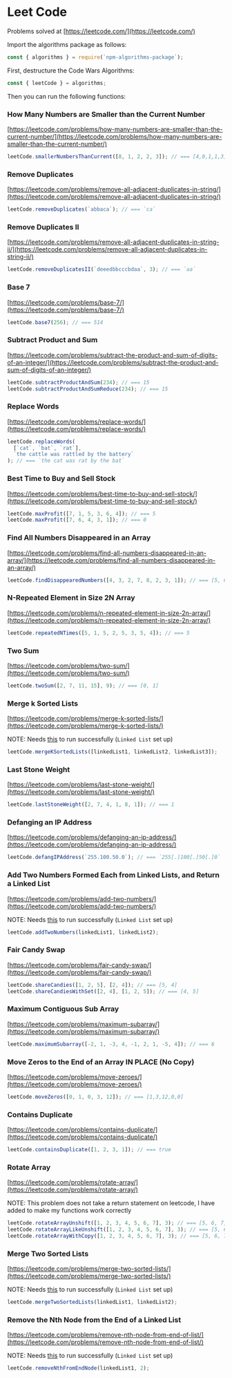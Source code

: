 # Leet Code

Problems solved at [https://leetcode.com/](https://leetcode.com/)

Import the algorithms package as follows:

```js
const { algorithms } = require(`npm-algorithms-package`);
```

First, destructure the Code Wars Algorithms:

```js
const { leetCode } = algorithms;
```

Then you can run the following functions:

### How Many Numbers are Smaller than the Current Number

[https://leetcode.com/problems/how-many-numbers-are-smaller-than-the-current-number/](https://leetcode.com/problems/how-many-numbers-are-smaller-than-the-current-number/)

```js
leetCode.smallerNumbersThanCurrent([8, 1, 2, 2, 3]); // === [4,0,1,1,3]
```

### Remove Duplicates

[https://leetcode.com/problems/remove-all-adjacent-duplicates-in-string/](https://leetcode.com/problems/remove-all-adjacent-duplicates-in-string/)

```js
leetCode.removeDuplicates(`abbaca`); // === `ca`
```

### Remove Duplicates II

[https://leetcode.com/problems/remove-all-adjacent-duplicates-in-string-ii/](https://leetcode.com/problems/remove-all-adjacent-duplicates-in-string-ii/)

```js
leetCode.removeDuplicatesII(`deeedbbcccbdaa`, 3); // === `aa`
```

### Base 7

[https://leetcode.com/problems/base-7/](https://leetcode.com/problems/base-7/)

```js
leetCode.base7(256); // === 514
```

### Subtract Product and Sum

[https://leetcode.com/problems/subtract-the-product-and-sum-of-digits-of-an-integer/](https://leetcode.com/problems/subtract-the-product-and-sum-of-digits-of-an-integer/)

```js
leetCode.subtractProductAndSum(234); // === 15
leetCode.subtractProductAndSumReduce(234); // === 15
```

### Replace Words

[https://leetcode.com/problems/replace-words/](https://leetcode.com/problems/replace-words/)

```js
leetCode.replaceWords(
  [`cat`, `bat`, `rat`],
  `the cattle was rattled by the battery`
); // === `the cat was rat by the bat`
```

### Best Time to Buy and Sell Stock

[https://leetcode.com/problems/best-time-to-buy-and-sell-stock/](https://leetcode.com/problems/best-time-to-buy-and-sell-stock/)

```js
leetCode.maxProfit([7, 1, 5, 3, 6, 4]); // === 5
leetCode.maxProfit([7, 6, 4, 3, 1]); // === 0
```

### Find All Numbers Disappeared in an Array

[https://leetcode.com/problems/find-all-numbers-disappeared-in-an-array/](https://leetcode.com/problems/find-all-numbers-disappeared-in-an-array/)

```js
leetCode.findDisappearedNumbers([4, 3, 2, 7, 8, 2, 3, 1]); // === [5, 6]
```

### N-Repeated Element in Size 2N Array

[https://leetcode.com/problems/n-repeated-element-in-size-2n-array/](https://leetcode.com/problems/n-repeated-element-in-size-2n-array/)

```js
leetCode.repeatedNTimes([5, 1, 5, 2, 5, 3, 5, 4]); // === 5
```

### Two Sum

[https://leetcode.com/problems/two-sum/](https://leetcode.com/problems/two-sum/)

```js
leetCode.twoSum([2, 7, 11, 15], 9); // === [0, 1]
```

### Merge k Sorted Lists

[https://leetcode.com/problems/merge-k-sorted-lists/](https://leetcode.com/problems/merge-k-sorted-lists/)

NOTE: Needs [this](./linkedList.md) to run successfully (`Linked List` set up)

```js
leetCode.mergeKSortedLists([linkedList1, linkedList2, linkedList3]);
```

### Last Stone Weight

[https://leetcode.com/problems/last-stone-weight/](https://leetcode.com/problems/last-stone-weight/)

```js
leetCode.lastStoneWeight([2, 7, 4, 1, 8, 1]); // === 1
```

### Defanging an IP Address

[https://leetcode.com/problems/defanging-an-ip-address/](https://leetcode.com/problems/defanging-an-ip-address/)

```js
leetCode.defangIPAddress(`255.100.50.0`); // === `255[.]100[.]50[.]0`
```

### Add Two Numbers Formed Each from Linked Lists, and Return a Linked List

[https://leetcode.com/problems/add-two-numbers/](https://leetcode.com/problems/add-two-numbers/)

NOTE: Needs [this](./linkedList.md) to run successfully (`Linked List` set up)

```js
leetCode.addTwoNumbers(linkedList1, linkedList2);
```

### Fair Candy Swap

[https://leetcode.com/problems/fair-candy-swap/](https://leetcode.com/problems/fair-candy-swap/)

```js
leetCode.shareCandies([1, 2, 5], [2, 4]); // === [5, 4]
leetCode.shareCandiesWithSet([2, 4], [1, 2, 5]); // === [4, 5]
```

### Maximum Contiguous Sub Array

[https://leetcode.com/problems/maximum-subarray/](https://leetcode.com/problems/maximum-subarray/)

```js
leetCode.maximumSubarray([-2, 1, -3, 4, -1, 2, 1, -5, 4]); // === 6
```

### Move Zeros to the End of an Array IN PLACE (No Copy)

[https://leetcode.com/problems/move-zeroes/](https://leetcode.com/problems/move-zeroes/)

```js
leetCode.moveZeros([0, 1, 0, 3, 12]); // === [1,3,12,0,0]
```

### Contains Duplicate

[https://leetcode.com/problems/contains-duplicate/](https://leetcode.com/problems/contains-duplicate/)

```js
leetCode.containsDuplicate([1, 2, 3, 1]); // === true
```

### Rotate Array

[https://leetcode.com/problems/rotate-array/](https://leetcode.com/problems/rotate-array/)

NOTE: This problem does not take a return statement on leetcode, I have added to make my functions work correctly

```js
leetCode.rotateArrayUnshift([1, 2, 3, 4, 5, 6, 7], 3); // === [5, 6, 7, 1, 2, 3, 4]
leetCode.rotateArrayLikeUnshift([1, 2, 3, 4, 5, 6, 7], 3); // === [5, 6, 7, 1, 2, 3, 4]
leetCode.rotateArrayWithCopy([1, 2, 3, 4, 5, 6, 7], 3); // === [5, 6, 7, 1, 2, 3, 4]
```

### Merge Two Sorted Lists

[https://leetcode.com/problems/merge-two-sorted-lists/](https://leetcode.com/problems/merge-two-sorted-lists/)

NOTE: Needs [this](./linkedList.md) to run successfully (`Linked List` set up)

```js
leetCode.mergeTwoSortedLists(linkedList1, linkedList2);
```

### Remove the Nth Node from the End of a Linked List

[https://leetcode.com/problems/remove-nth-node-from-end-of-list/](https://leetcode.com/problems/remove-nth-node-from-end-of-list/)

NOTE: Needs [this](./linkedList.md) to run successfully (`Linked List` set up)

```js
leetCode.removeNthFromEndNode(linkedList1, 2);
```
